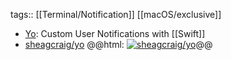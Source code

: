 tags:: [[Terminal/Notification]] [[macOS/exclusive]]

- [Yo](https://github.com/sheagcraig/yo): Custom User Notifications with [[Swift]]
- [sheagcraig/yo](https://github.com/sheagcraig/yo)
  @@html: <a href="https://github.com/sheagcraig/yo/"><img src="https://github-readme-stats-astronomer.vercel.app/api/pin/?username=sheagcraig&repo=yo&theme=tokyonight" alt="sheagcraig/yo"/></a>@@